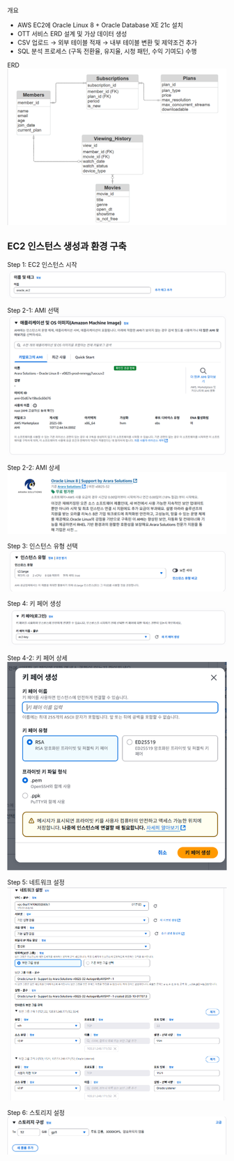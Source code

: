 개요
- AWS EC2에 Oracle Linux 8 + Oracle Database XE 21c 설치
- OTT 서비스 ERD 설계 및 가상 데이터 생성
- CSV 업로드 → 외부 테이블 적재 → 내부 테이블 변환 및 제약조건 추가
- SQL 분석 프로세스 (구독 전환율, 유지율, 시청 패턴, 수익 기여도) 수행


ERD
![ERD](./image/ERD.png)

## EC2 인스턴스 생성과 환경 구축 

Step 1: EC2 인스턴스 시작  
![EC2 Step1](./image/EC2_instance_step1.png)

Step 2-1: AMI 선택  
![EC2 Step2-1](./image/EC2_instance_step2-1.png)

Step 2-2: AMI 상세  
![EC2 Step2-2](./image/EC2_instance_step2-2.png)

Step 3: 인스턴스 유형 선택  
![EC2 Step3](./image/EC2_instance_step3.png)

Step 4: 키 페어 생성  
![EC2 Step4](./image/EC2_instance_step4.png)

Step 4-2: 키 페어 상세  
![EC2 Step4-2](./image/EC2_instance_step4-2.png)

Step 5: 네트워크 설정  
![EC2 Step5](./image/EC2_instance_step5.png)

Step 6: 스토리지 설정  
![EC2 Step6](./image/EC2_instance_step6.png)

